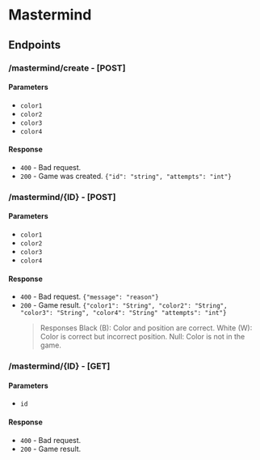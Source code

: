 # Mastermind


## Endpoints

### /mastermind/create - [POST]

#### Parameters
- `color1`  
- `color2` 
- `color3` 
- `color4` 

#### Response
- `400` - Bad request. 
- `200` - Game was created. `{"id": "string", "attempts": "int"}`



### /mastermind/{ID} - [POST]

#### Parameters
- `color1` 
- `color2` 
- `color3` 
- `color4` 

#### Response
- `400` - Bad request. `{"message": "reason"}`
- `200` - Game result. `{"color1": "String", "color2": "String", "color3": "String", "color4": "String" "attempts": "int"}`
    > Responses
    Black (B): Color and position are correct.
    White (W): Color is correct but incorrect position.
    Null: Color is not in the game.
    >


### /mastermind/{ID} - [GET]

#### Parameters
- `id`  

#### Response
- `400` - Bad request. 
- `200` - Game result.